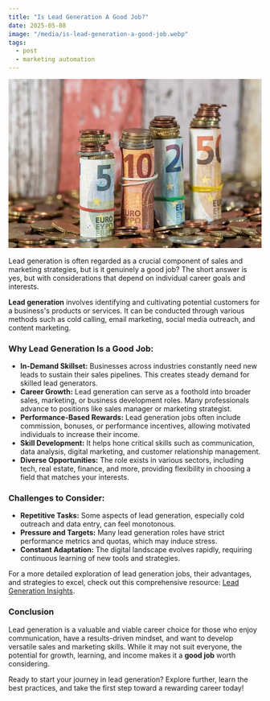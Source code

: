 ```yaml
---
title: "Is Lead Generation A Good Job?"
date: 2025-05-08
image: "/media/is-lead-generation-a-good-job.webp"
tags:
  - post
  - marketing automation
---
```


![Is Lead Generation A Good Job?](/media/is-lead-generation-a-good-job.webp)

Lead generation is often regarded as a crucial component of sales and marketing strategies, but is it genuinely a good job? The short answer is yes, but with considerations that depend on individual career goals and interests.

**Lead generation** involves identifying and cultivating potential customers for a business's products or services. It can be conducted through various methods such as cold calling, email marketing, social media outreach, and content marketing.

### Why Lead Generation Is a Good Job:

- **In-Demand Skillset:** Businesses across industries constantly need new leads to sustain their sales pipelines. This creates steady demand for skilled lead generators.
- **Career Growth:** Lead generation can serve as a foothold into broader sales, marketing, or business development roles. Many professionals advance to positions like sales manager or marketing strategist.
- **Performance-Based Rewards:** Lead generation jobs often include commission, bonuses, or performance incentives, allowing motivated individuals to increase their income.
- **Skill Development:** It helps hone critical skills such as communication, data analysis, digital marketing, and customer relationship management.
- **Diverse Opportunities:** The role exists in various sectors, including tech, real estate, finance, and more, providing flexibility in choosing a field that matches your interests.

### Challenges to Consider:

- **Repetitive Tasks:** Some aspects of lead generation, especially cold outreach and data entry, can feel monotonous.
- **Pressure and Targets:** Many lead generation roles have strict performance metrics and quotas, which may induce stress.
- **Constant Adaptation:** The digital landscape evolves rapidly, requiring continuous learning of new tools and strategies.

For a more detailed exploration of lead generation jobs, their advantages, and strategies to excel, check out this comprehensive resource: [Lead Generation Insights](https://leadcraftr.com/posts/lead-generation/).

### Conclusion

Lead generation is a valuable and viable career choice for those who enjoy communication, have a results-driven mindset, and want to develop versatile sales and marketing skills. While it may not suit everyone, the potential for growth, learning, and income makes it a **good job** worth considering.

Ready to start your journey in lead generation? Explore further, learn the best practices, and take the first step toward a rewarding career today!
